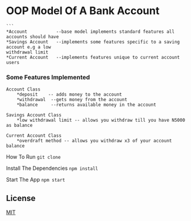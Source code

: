 # OOP Model Of A Bank Account
    ```
    *Account           --base model implements standard features all accounts should have 
    *Savings Account   --implements some features specific to a saving account e.g a low
    withdrawal limit
    *Current Account   --implements features unique to current account users


### Some Features Implemented

    Account Class
        *deposit    -- adds money to the account  
        *withdrawal  --gets money from the account
        *balance     --returns available money in the account

    Savings Account Class
        *low withdrawal limit -- allows you withdraw till you have N5000 as balance
    
    Current Account Class 
        *overdraft method -- allows you withdraw x3 of your account balance

How To Run
    ```git clone```

Install The Dependencies
    ```npm install```

Start The App
   ```npm start```

## License

[MIT](LICENSE)